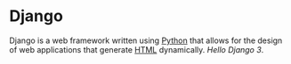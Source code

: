 # Django

Django is a web framework written using [Python](/wiki/Python) that allows for the design of web applications that generate [HTML](/wiki/HTML) dynamically. *Hello Django 3*.
